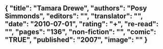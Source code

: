 {
 "title": "Tamara Drewe",
 "authors": "Posy Simmonds",
 "editors": "",
 "translator": "",
 "date": "2010-07-01",
 "rating": "+",
 "re-read": "",
 "pages": "136",
 "non-fiction": "",
 "comic": "TRUE",
 "published": "2007",
 "image": ""
}
---

